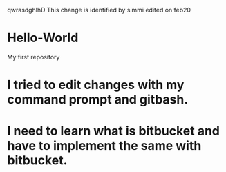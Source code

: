 qwrasdghlhD
This change is identified by simmi
edited on feb20
# Hello-World
My first repository

# I tried to edit changes with my command prompt and gitbash.
# I need to learn what is bitbucket and have to implement the same with bitbucket.
